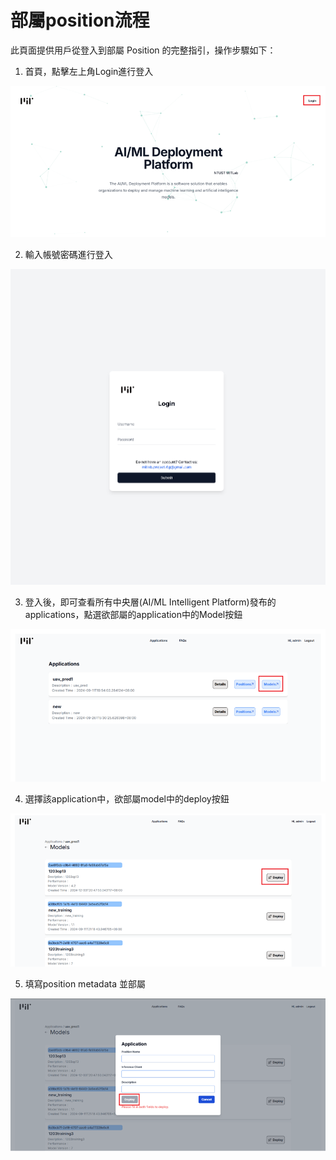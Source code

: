 # 部屬position流程
此頁面提供用戶從登入到部屬 Position 的完整指引，操作步驟如下：

1.  首頁，點擊左上角Login進行登入
   
   ![1](./images/deploy/1.png)

2.  輸入帳號密碼進行登入
   
   ![2](./images/deploy/2.png)

3.  登入後，即可查看所有中央層(AI/ML Intelligent Platform)發布的applications，點選欲部屬的application中的Model按鈕
   
   ![3](./images/deploy/3.png)

4.  選擇該application中，欲部屬model中的deploy按鈕
   
   ![4](./images/deploy/4.png)

5.  填寫position metadata 並部屬
   
   ![5](./images/deploy/5.png)